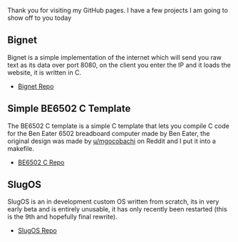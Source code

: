 Thank you for visiting my GitHub pages. I have a few projects I am going to show off to you today

## Bignet
Bignet is a simple implementation of the internet which will send you raw text as its data over port 8080, on the client you enter the IP and it loads the website, it is written in C.
- [Bignet Repo](https://github.com/ThatOSDeveloper/BigNet)

## Simple BE6502 C Template
The BE6502 C template is a simple C template that lets you compile C code for the Ben Eater 6502 breadboard computer made by Ben Eater, the original design was made by [u/mgocobachi](https://www.reddit.com/user/mgocobachi/) on Reddit and I put it into a makefile.
- [BE6502 C Repo](https://github.com/ThatOSDeveloper/Simple-BE6502-C-Template)

## SlugOS
SlugOS is an in development custom OS written from scratch, its in very early beta and is entirely unusable, it has only recently been restarted (this is the 9th and hopefully final rewrite).
- [SlugOS Repo](https://github.com/SlugOS/SlugOS)
